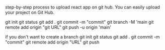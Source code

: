 
step-by-step process to upload react app on git hub. You can easily upload your project on Git Hub.

git init
git status
git add .
git commit -m "commit"
git branch -M 'main
git remote add origin "git URL"
git push -u origin 'main'

if you don't want to create a branch
git init
git status
git add .
git commit -m "commit"
git remote add origin "URL"
git push
